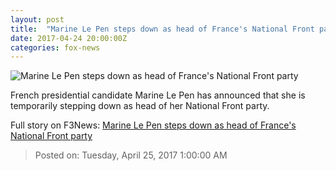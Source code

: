 ```yaml
---
layout: post
title:  "Marine Le Pen steps down as head of France's National Front party"
date: 2017-04-24 20:00:00Z
categories: fox-news
---
```


![Marine Le Pen steps down as head of France's National Front party](http://www.foxnews.com/content/dam/fox-news/logo/og-fn-foxnews.jpg)

French presidential candidate Marine Le Pen has announced that she is temporarily stepping down as head of her National Front party.


Full story on F3News: [Marine Le Pen steps down as head of France's National Front party](http://www.f3nws.com/n/cZJuSD)

> Posted on: Tuesday, April 25, 2017 1:00:00 AM
